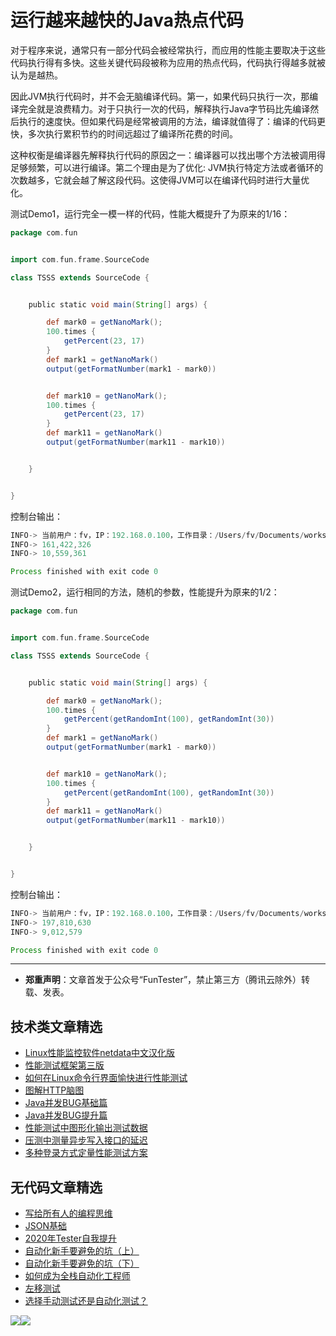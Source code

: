 # 运行越来越快的Java热点代码

对于程序来说，通常只有一部分代码会被经常执行，而应用的性能主要取决于这些代码执行得有多快。这些关键代码段被称为应用的热点代码，代码执行得越多就被认为是越热。

因此JVM执行代码时，并不会无脑编译代码。第一，如果代码只执行一次，那编译完全就是浪费精力。对于只执行一次的代码，解释执行Java字节码比先编译然后执行的速度快。但如果代码是经常被调用的方法，编译就值得了：编译的代码更快，多次执行累积节约的时间远超过了编译所花费的时间。
 
这种权衡是编译器先解释执行代码的原因之一：编译器可以找出哪个方法被调用得足够频繁，可以进行编译。第二个理由是为了优化: JVM执行特定方法或者循环的次数越多，它就会越了解这段代码。这使得JVM可以在编译代码时进行大量优化。

测试Demo1，运行完全一模一样的代码，性能大概提升了为原来的1/16：

```Groovy
package com.fun


import com.fun.frame.SourceCode

class TSSS extends SourceCode {


    public static void main(String[] args) {

        def mark0 = getNanoMark();
        100.times {
            getPercent(23, 17)
        }
        def mark1 = getNanoMark()
        output(getFormatNumber(mark1 - mark0))


        def mark10 = getNanoMark();
        100.times {
            getPercent(23, 17)
        }
        def mark11 = getNanoMark()
        output(getFormatNumber(mark11 - mark10))


    }


}
```

控制台输出：


```Java
INFO-> 当前用户：fv，IP：192.168.0.100，工作目录：/Users/fv/Documents/workspace/fun/,系统编码格式:UTF-8,系统Mac OS X版本:10.15.3
INFO-> 161,422,326
INFO-> 10,559,361

Process finished with exit code 0

```

测试Demo2，运行相同的方法，随机的参数，性能提升为原来的1/2：


```Groovy
package com.fun


import com.fun.frame.SourceCode

class TSSS extends SourceCode {


    public static void main(String[] args) {

        def mark0 = getNanoMark();
        100.times {
            getPercent(getRandomInt(100), getRandomInt(30))
        }
        def mark1 = getNanoMark()
        output(getFormatNumber(mark1 - mark0))


        def mark10 = getNanoMark();
        100.times {
            getPercent(getRandomInt(100), getRandomInt(30))
        }
        def mark11 = getNanoMark()
        output(getFormatNumber(mark11 - mark10))


    }


}

```

控制台输出：


```Java
INFO-> 当前用户：fv，IP：192.168.0.100，工作目录：/Users/fv/Documents/workspace/fun/,系统编码格式:UTF-8,系统Mac OS X版本:10.15.3
INFO-> 197,810,630
INFO-> 9,012,579

Process finished with exit code 0

```

---
* **郑重声明**：文章首发于公众号“FunTester”，禁止第三方（腾讯云除外）转载、发表。

## 技术类文章精选

- [Linux性能监控软件netdata中文汉化版](https://mp.weixin.qq.com/s/fdXtK-5WwKnxjLZdyg6-nA)
- [性能测试框架第三版](https://mp.weixin.qq.com/s/Mk3PoH7oJX7baFmbeLtl_w)
- [如何在Linux命令行界面愉快进行性能测试](https://mp.weixin.qq.com/s/fwGqBe1SpA2V0lPfAOd04Q)
- [图解HTTP脑图](https://mp.weixin.qq.com/s/100Vm8FVEuXs0x6rDGTipw)
- [Java并发BUG基础篇](https://mp.weixin.qq.com/s/NR4vYx81HtgAEqH2Q93k2Q)
- [Java并发BUG提升篇](https://mp.weixin.qq.com/s/GCRRe8hJpe1QJtxq9VBEhg)
- [性能测试中图形化输出测试数据](https://mp.weixin.qq.com/s/EMvpYIsszdwBJFPIxztTvA)
- [压测中测量异步写入接口的延迟](https://mp.weixin.qq.com/s/odvK1iYgg4eRVtOOPbq15w)
- [多种登录方式定量性能测试方案](https://mp.weixin.qq.com/s/WuZ2h2rr0rNBgEvQVioacA)

## 无代码文章精选

- [写给所有人的编程思维](https://mp.weixin.qq.com/s/Oj33UCnYfbUgzsBzEm2GPQ)
- [JSON基础](https://mp.weixin.qq.com/s/tnQmAFfFbRloYp8J9TYurw)
- [2020年Tester自我提升](https://mp.weixin.qq.com/s/vuhUp85_6Sbg6ReAN3TTSQ)
- [自动化新手要避免的坑（上）](https://mp.weixin.qq.com/s/MjcX40heTRhEgCFhInoqYQ)
- [自动化新手要避免的坑（下）](https://mp.weixin.qq.com/s/azDUo1IO5JgkJIS9n1CMRg)
- [如何成为全栈自动化工程师](https://mp.weixin.qq.com/s/j2rQ3COFhg939KLrgKr_bg)
- [左移测试](https://mp.weixin.qq.com/s/8zXkWV4ils17hUqlXIpXSw)
- [选择手动测试还是自动化测试？](https://mp.weixin.qq.com/s/4haRrfSIp5Plgm_GN98lRA)

![](https://mmbiz.qpic.cn/mmbiz_png/13eN86FKXzDkiawpL3o8umv1EgHOc2OE1iaib1vR7Q6DH1FSpP4HVuibsibicftEqUqfXZpE2FyN7nIPvHwhWQdG6n0g/640?wx_fmt=png&tp=webp&wxfrom=5&wx_lazy=1&wx_co=1)![](https://mmbiz.qpic.cn/mmbiz_gif/13eN86FKXzCPsneTRDBzskVY9GpIhbl6e3JpwysPqAbM7Z80J1EZrIYpTO7YSD40Cp9hOicibdV3GIbVTcEapgqA/640?wx_fmt=gif&tp=webp&wxfrom=5&wx_lazy=1&wx_co=1)